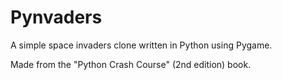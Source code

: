 # Pynvaders

A simple space invaders clone written in Python using Pygame.

Made from the "Python Crash Course" (2nd edition) book.